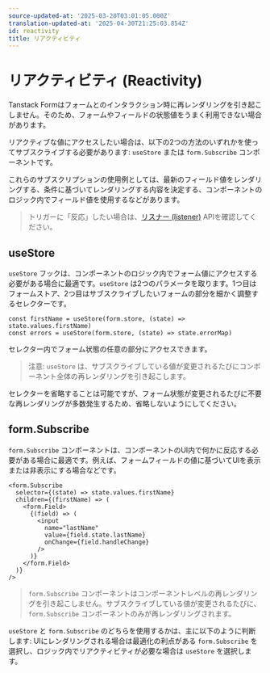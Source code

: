 ```yaml
---
source-updated-at: '2025-03-20T03:01:05.000Z'
translation-updated-at: '2025-04-30T21:25:03.854Z'
id: reactivity
title: リアクティビティ
---
```


# リアクティビティ (Reactivity)

Tanstack Formはフォームとのインタラクション時に再レンダリングを引き起こしません。そのため、フォームやフィールドの状態値をうまく利用できない場合があります。

リアクティブな値にアクセスしたい場合は、以下の2つの方法のいずれかを使ってサブスクライブする必要があります: `useStore` または `form.Subscribe` コンポーネントです。

これらのサブスクリプションの使用例としては、最新のフィールド値をレンダリングする、条件に基づいてレンダリングする内容を決定する、コンポーネントのロジック内でフィールド値を使用するなどがあります。

> トリガーに「反応」したい場合は、[リスナー (listener)](./listeners.md) APIを確認してください。

## useStore

`useStore` フックは、コンポーネントのロジック内でフォーム値にアクセスする必要がある場合に最適です。`useStore` は2つのパラメータを取ります。1つ目はフォームストア、2つ目はサブスクライブしたいフォームの部分を細かく調整するセレクターです。

```tsx
const firstName = useStore(form.store, (state) => state.values.firstName)
const errors = useStore(form.store, (state) => state.errorMap)
```

セレクター内でフォーム状態の任意の部分にアクセスできます。

> 注意: `useStore` は、サブスクライブしている値が変更されるたびにコンポーネント全体の再レンダリングを引き起こします。

セレクターを省略することは可能ですが、フォーム状態が変更されるたびに不要な再レンダリングが多数発生するため、省略しないようにしてください。

## form.Subscribe

`form.Subscribe` コンポーネントは、コンポーネントのUI内で何かに反応する必要がある場合に最適です。例えば、フォームフィールドの値に基づいてUIを表示または非表示にする場合などです。

```tsx
<form.Subscribe
  selector={(state) => state.values.firstName}
  children={(firstName) => (
    <form.Field>
      {(field) => (
        <input
          name="lastName"
          value={field.state.lastName}
          onChange={field.handleChange}
        />
      )}
    </form.Field>
  )}
/>
```

> `form.Subscribe` コンポーネントはコンポーネントレベルの再レンダリングを引き起こしません。サブスクライブしている値が変更されるたびに、`form.Subscribe` コンポーネントのみが再レンダリングされます。

`useStore` と `form.Subscribe` のどちらを使用するかは、主に以下のように判断します: UIにレンダリングされる場合は最適化の利点がある `form.Subscribe` を選択し、ロジック内でリアクティビティが必要な場合は `useStore` を選択します。
